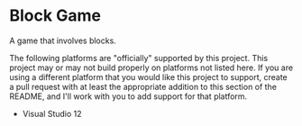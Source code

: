 # Block Game

A game that involves blocks.

The following platforms are "officially" supported by this project. This project may or may not build properly on platforms not
listed here. If you are using a different platform that you would like this project to support, create a pull request with at
least the appropriate addition to this section of the README, and I'll work with you to add support for that platform.

* Visual Studio 12
